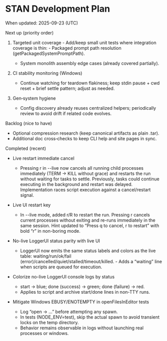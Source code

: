 # STAN Development Plan

When updated: 2025-09-23 (UTC)

Next up (priority order)
1. Targeted unit coverage   - Add/keep small unit tests where integration coverage is thin:     - Packaged prompt path resolution (getPackagedSystemPromptPath).
     - System monolith assembly edge cases (already covered partially).

2. CI stability monitoring (Windows)
   - Continue watching for teardown flakiness; keep stdin pause + cwd reset + brief settle pattern; adjust as needed.

3. Gen‑system hygiene
   - Config discovery already reuses centralized helpers; periodically review to avoid drift if related code evolves.

Backlog (nice to have)

- Optional compression research (keep canonical artifacts as plain .tar).
- Additional doc cross‑checks to keep CLI help and site pages in sync.

Completed (recent)

- Live restart immediate cancel
  - Pressing r in --live now cancels all running child processes
    immediately (TERM -> KILL without grace) and restarts the run
    without waiting for tasks to settle. Previously, tasks could
    continue executing in the background and restart was delayed.
    Implementation races script execution against a cancel/restart signal.
- Live UI restart key
  - In --live mode, added r/R to restart the run. Pressing r cancels
    current processes without exiting and re-runs immediately in the    same session. Hint updated to “Press q to cancel, r to restart”
    with bold “r” in non-boring mode.
- No-live LoggerUI status parity with live UI
  - LoggerUI now emits the same status labels and colors as the live table:
    waiting/run/ok/fail (error)/cancelled/quiet/stalled/timeout/killed.  - Adds a “waiting” line when scripts are queued for execution.

- Colorize no-live LoggerUI console logs by status
  - start -> blue; done (success) -> green; done (failure) -> red.
  - Applies to script and archive start/done lines in non-TTY runs.
- Mitigate Windows EBUSY/ENOTEMPTY in openFilesInEditor tests
  - Log “open -> …” before attempting any spawn.
  - In tests (NODE_ENV=test), skip the actual spawn to avoid transient locks on the temp directory.
  - Behavior remains observable in logs without launching real processes or windows.